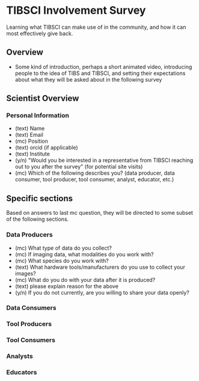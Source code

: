 # TIBSCI Involvement Survey

Learning what TIBSCI can make use of in the community, and how it can most effectively give back.

## Overview

- Some kind of introduction, perhaps a short animated video, introducing people to the idea of TIBS and TIBSCI, and setting their expectations about what they will be asked about in the following survey

## Scientist Overview

### Personal Information

- (text) Name
- (text) Email
- (mc) Position
- (text) orcid (if applicable)
- (text) Institute
- (y/n) "Would you be interested in a representative from TIBSCI reaching out to you after the survey" (for potential site visits)
- (mc) Which of the following describes you? (data producer, data consumer, tool producer, tool consumer, analyst, educator, etc.)

## Specific sections

Based on answers to last mc question, they will be directed to some subset of the following sections.

### Data Producers

- (mc) What type of data do you collect?
- (mc) If imaging data, what modalities do you work with?
- (mc) What species do you work with?
- (text) What hardware tools/manufacturers do you use to collect your images?
- (mc) What do you do with your data after it is produced?
- (text) please explain reason for the above
- (y/n) If you do not currently, are you willing to share your data openly?

### Data Consumers


### Tool Producers

### Tool Consumers

### Analysts

### Educators
